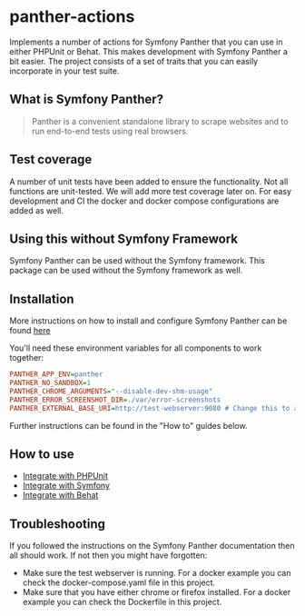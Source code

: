 # panther-actions
Implements a number of actions for Symfony Panther that you can use in either PHPUnit or Behat. This makes development with Symfony Panther a bit easier. The project consists of a set of traits that you can easily incorporate in your test suite.

## What is Symfony Panther?
> Panther is a convenient standalone library to scrape websites and to run end-to-end tests using real browsers.

## Test coverage
A number of unit tests have been added to ensure the functionality. Not all functions are unit-tested. We will add more test coverage later on. For easy development and CI the docker and docker compose configurations are added as well.

## Using this without Symfony Framework
Symfony Panther can be used without the Symfony framework. This package can be used without the Symfony framework as well.

## Installation
More instructions on how to install and configure Symfony Panther can be found [here](https://github.com/symfony/panther#installing-panther)

You'll need these environment variables for all components to work together:
```ini
PANTHER_APP_ENV=panther
PANTHER_NO_SANDBOX=1
PANTHER_CHROME_ARGUMENTS="--disable-dev-shm-usage"
PANTHER_ERROR_SCREENSHOT_DIR=./var/error-screenshots
PANTHER_EXTERNAL_BASE_URI=http://test-webserver:9080 # Change this to an address that serves your web-app
```

Further instructions can be found in the "How to" guides below.

## How to use
* [Integrate with PHPUnit](/docs/phpunit.md)
* [Integrate with Symfony](/docs/symfony.md)
* [Integrate with Behat](/docs/behat.md)

## Troubleshooting
If you followed the instructions on the Symfony Panther documentation then all should work. If not then you might have forgotten:
* Make sure the test webserver is running. For a docker example you can check the docker-compose.yaml file in this project.
* Make sure that you have either chrome or firefox installed. For a docker example you can check the Dockerfile in this project.
